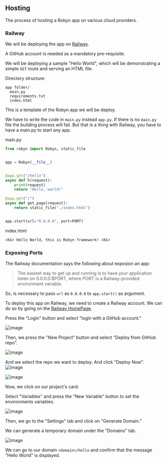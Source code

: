 ## Hosting

The process of hosting a Robyn app on various cloud providers.


### Railway

We will be deploying the app on [Railway](https://railway.app/).

A GitHub account is needed as a mandatory pre-requisite.

We will be deploying a sample "Hello World", which will be demonstrating a simple `GET` route and serving an HTML file.

Directory structure:

```
app folder/
  main.py
  requirements.txt
  index.html

```

This is a template of the Robyn app we will be deploy.

We have to write the code in `main.py` instead `app.py`. If there is no `main.py` file the building process will fail. But that is a thing with Railway, you have to have a main.py to start any app.

main.py

```python
from robyn import Robyn, static_file


app = Robyn(__file__)


@app.get("/hello")
async def h(request):
    print(request)
    return "Hello, world!"

@app.get("/")
async def get_page(request):
    return static_file("./index.html")


app.start(url="0.0.0.0", port=PORT)    

```


index.html

```html
<h1> Hello World, this is Robyn framework! <h1>

```

### Exposing Ports
The Railway documentation says the following about exposion an app:

> The easiest way to get up and running is to have your application listen on 0.0.0.0:$PORT, where PORT is a Railway-provided environment variable. 

So, is necessary to pass `url` as `0.0.0.0` to `app.start()` as argument. 

To deploy this app on Railway, we need to create a Railway account. We can do so by going on the [Railway HomePage](https://railway.app/).

Press the "Login" button and select "login with a GitHub account."

![image](https://user-images.githubusercontent.com/70811425/202867604-10a09f87-ecb9-4a42-ae90-1359223049bc.png)

Then, we press the "New Project" button and select "Deploy from GitHub repo".

![image](https://user-images.githubusercontent.com/70811425/202870632-4d3f46dc-1aa9-4603-9b0f-344ed87ec9d0.png)

And we select the repo we want to deploy. And click "Deploy Now".
![image](https://user-images.githubusercontent.com/70811425/202870837-16884fef-8900-4ab3-9794-0fb53c3ffd2e.png)

![image](https://user-images.githubusercontent.com/70811425/202871003-f79a1cef-9a5f-4166-be4f-527c60ec6c79.png)

Now, we click on our project's card.

Select "Variables" and press the "New Variable" button to set the environments variables.

![image](https://user-images.githubusercontent.com/70811425/202870681-5c069475-a5d1-4069-8582-c5b549d27aad.png)

Then, we go to the "Settings" tab and click on "Generate Domain."

We can generate a temporary domain under the "Domains" tab.

![image](https://user-images.githubusercontent.com/70811425/202870735-6b955752-c5a6-48d5-acbc-1a4ea6fd7574.png)


We can go to our domain `<domain>/hello` and confirm that the message "Hello World" is displayed.
